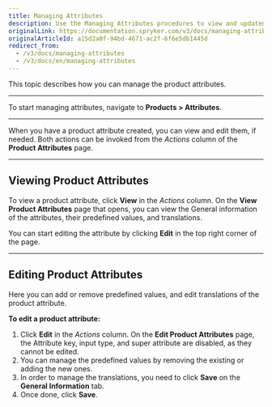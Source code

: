 ```yaml
---
title: Managing Attributes
description: Use the Managing Attributes procedures to view and updated product attributes in the Back Office.
originalLink: https://documentation.spryker.com/v3/docs/managing-attributes
originalArticleId: a15d2a0f-94bd-4671-ac2f-6f6e5db1445d
redirect_from:
  - /v3/docs/managing-attributes
  - /v3/docs/en/managing-attributes
---
```


This topic describes how you can manage the product attributes.
***
To start managing attributes, navigate to **Products > Attributes**.
***
When you have a product attribute created, you can view and edit them, if needed. Both actions can be invoked from the _Actions_ column of the **Product Attributes** page.
***
## Viewing Product Attributes

To view a product attribute, click **View** in the _Actions_ column. 
On the **View Product Attributes** page that opens, you can view the General information of the attributes, their predefined values, and translations.

You can start editing the attribute by clicking **Edit** in the top right corner of the page.
***
## Editing Product Attributes
Here you can add or remove predefined values, and edit translations of the product attribute.

**To edit a product attribute:**
1. Click **Edit** in the _Actions_ column. 
    On the **Edit Product Attributes** page, the Attribute key, input type, and super attribute are disabled, as they cannot be edited.
2. You can manage the predefined values by removing the existing or adding the new ones.
3. In order to manage the translations, you need to click **Save** on the **General Information** tab.
4. Once done, click **Save**. 
